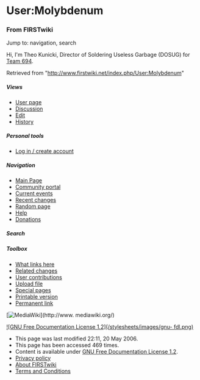 # User:Molybdenum

### From FIRSTwiki

Jump to: navigation, search

Hi, I'm Theo Kunicki, Director of Soldering Useless Garbage (DOSUG) for [Team
694](/index.php/694 "694" ).

Retrieved from "<http://www.firstwiki.net/index.php/User:Molybdenum>"

##### Views

  * [User page](/index.php/User:Molybdenum)
  * [Discussion](/index.php?title=User_talk:Molybdenum&action=edit)
  * [Edit](/index.php?title=User:Molybdenum&action=edit)
  * [History](/index.php?title=User:Molybdenum&action=history)

##### Personal tools

  * [Log in / create account](/index.php?title=Special:Userlogin&returnto=User:Molybdenum)

[](/index.php/Main_Page "Main Page" )

##### Navigation

  * [Main Page](/index.php/Main_Page)
  * [Community portal](/index.php/FIRSTwiki:Community_portal)
  * [Current events](/index.php/Current_events)
  * [Recent changes](/index.php/Special:Recentchanges)
  * [Random page](/index.php/Special:Random)
  * [Help](/index.php/FIRSTwiki:Help)
  * [Donations](/index.php/FIRSTwiki:Site_support)

##### Search



##### Toolbox

  * [What links here](/index.php/Special:Whatlinkshere/User:Molybdenum)
  * [Related changes](/index.php/Special:Recentchangeslinked/User:Molybdenum)
  * [User contributions](/index.php/Special:Contributions/Molybdenum)
  * [Upload file](/index.php/Special:Upload)
  * [Special pages](/index.php/Special:Specialpages)
  * [Printable version](/index.php?title=User:Molybdenum&printable=yes)
  * [Permanent link](/index.php?title=User:Molybdenum&oldid=47348)

[![MediaWiki](/skins/common/images/poweredby_mediawiki_88x31.png)](http://www.
mediawiki.org/)

[![GNU Free Documentation License 1.2](/stylesheets/images/gnu-
fdl.png)](http://www.gnu.org/copyleft/fdl.html)

  * This page was last modified 22:11, 20 May 2006.
  * This page has been accessed 469 times.
  * Content is available under [GNU Free Documentation License 1.2](http://www.gnu.org/copyleft/fdl.html "http://www.gnu.org/copyleft/fdl.html" ).
  * [Privacy policy](/index.php/FIRSTwiki:Privacy_policy "FIRSTwiki:Privacy policy" )
  * [About FIRSTwiki](/index.php/FIRSTwiki:About "FIRSTwiki:About" )
  * [Terms and Conditions](/index.php/FIRSTwiki:Terms_and_conditions "FIRSTwiki:Terms and conditions" )

